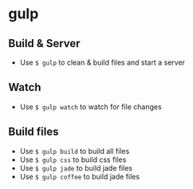 # gulp

## Build & Server
- Use ```$ gulp``` to clean & build files and start a server

## Watch
- Use ```$ gulp watch``` to watch for file changes

## Build files
- Use ```$ gulp build``` to build all files
- Use ```$ gulp css``` to build css files
- Use ```$ gulp jade``` to build jade files
- Use ```$ gulp coffee``` to build jade files
